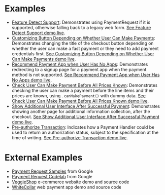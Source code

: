 # Examples

* [Feature Detect Support](feature-detect-support.html): Demonstrates using PaymentRequest if it is supported, otherwise falling back to a legacy web form. [See Feature Detect Support demo live](https://mdn.github.io/dom-examples/payment-request/feature-detect-support.html).
* [Customizing Button Depending on Whether User Can Make Payments](customize-button-can-make-payment.html): Demonstrates changing the title of the checkout button depending on whether the user can make a fast payment or they need to add payment credentials first. [See Customizing Button Depending on Whether User Can Make Payments demo live](https://mdn.github.io/dom-examples/payment-request/customize-button-can-make-payment.html).
* [Recommend Payment App when User Has No Apps](recommend-payment-app.html): Demonstrates redirecting to a signup page for a payment app when the payment method is not supported. [See Recommend Payment App when User Has No Apps demo live](https://mdn.github.io/dom-examples/payment-request/recommend-payment-app.html).
* [Check User Can Make Payment Before All Prices Known](check-user-can-make-payment.html): Demonstrates checking the user can make a payment before the line items and their prices are known, using `.canMakePayment()` with dummy data. [See Check User Can Make Payment Before All Prices Known demo live](https://mdn.github.io/dom-examples/payment-request/check-user-can-make-payment.html).
* [Show Additional User Interface After Successful Payment](show-additional-ui-after-payment.html): Demonstrates showing another page for additional information collection, after the checkout. [See Show Additional User Interface After Successful Payment demo live](https://mdn.github.io/dom-examples/payment-request/show-additional-ui-after-payment.html).
* [Pre-authorize Transaction](pre-authorize-transaction.html): Indicates how a Payment Handler could be used to return an authorization status, subject to the specification at the time of writing. [See Pre-authorize Transaction demo live](https://mdn.github.io/dom-examples/payment-request/pre-authorize-transaction.html).

# External Examples

* [Payment Request Samples](https://googlechrome.github.io/samples/paymentrequest/) from Google
* [Payment Request Codelab](https://codelabs.developers.google.com/codelabs/payment-request-api/#0) from Google
* [VeggieShop](https://github.com/pjbazin/wpwg-demo) e-commerce website demo and source code
* [WhiteCollar](https://github.com/pjbazin/wpwg-demo/tree/master/WhiteCollar) web payment app demo and source code
